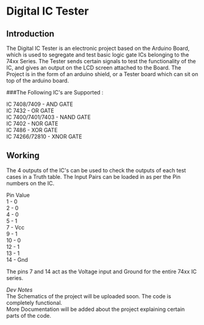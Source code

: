 # Digital IC Tester

## Introduction

The Digital IC Tester is an electronic project based on the Arduino Board, which is used to segregate and test basic logic gate ICs belonging to the 74xx Series. The Tester sends certain signals to test the functionality of the IC, and gives an output on the LCD screen attached to the Board. The Project is in the form of an arduino shield, or a Tester board which can sit on top of the arduino board.

###The Following IC's are Supported :  

IC 7408/7409 - AND GATE  
IC 7432 - OR GATE  
IC 7400/7401/7403 - NAND GATE  
IC 7402 - NOR GATE  
IC 7486 - XOR GATE  
IC 74266/72810 - XNOR GATE  

## Working

The 4 outputs of the IC's can be used to check the outputs of each test cases in a Truth table. The Input Pairs can be loaded in as per the Pin numbers on the IC.  

Pin    Value  
1   -   0  
2   -   0  
4   -  0  
5   -  1  
7   -  Vcc  
9   -  1  
10  -  0  
12  -  1  
13  -  1  
14  -  Gnd  

The pins 7 and 14 act as the Voltage input and Ground for the entire 74xx IC series.   

*Dev Notes*  
The Schematics of the project will be uploaded soon. The code is completely functional.  
More Documentation will be added about the project explaining certain parts of the code.  